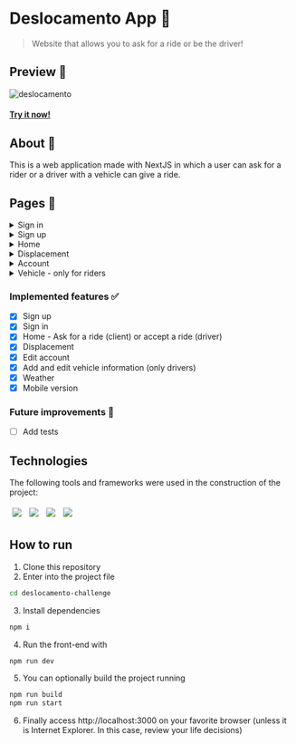 # Deslocamento App 🚗 
> Website that allows you to ask for a ride or be the driver!
## Preview 👀
![deslocamento](https://github.com/issitarual/deslocamento-challenge/assets/81389078/5f8875bc-a150-4d89-83ba-7224d76e3b7e)
#### [Try it now!](https://deslocamento-challenge-fwpe.vercel.app/sign-in)
## About 🔎
This is a web application made with NextJS in which a user can ask for a rider or a driver with a vehicle can give a ride.
## Pages 🚀
<details>
<summary>Sign in</summary>
  
- Driver view
![Captura de tela de 2023-06-26 19-50-22](https://github.com/issitarual/deslocamento-challenge/assets/81389078/93f2d97e-f2f9-44a7-a43f-822513928862)
- Rider view
![Captura de tela de 2023-06-26 19-50-27](https://github.com/issitarual/deslocamento-challenge/assets/81389078/895f9f53-8b5f-45ec-9b88-bb221205bd07)

</details>
<details>
<summary>Sign up</summary>

- Driver view

![Captura de tela 2023-06-26 201528](https://github.com/issitarual/deslocamento-challenge/assets/81389078/e8d07871-a3fa-4dbb-b582-2b576f0a9bfd)
- Rider view

![Captura de tela 2023-06-26 201519](https://github.com/issitarual/deslocamento-challenge/assets/81389078/b76a9489-437c-4cb5-82d3-1c951db35005)
  
</details>
<details>
<summary>Home</summary>
</details>
<details>
<summary>Displacement</summary>
</details>
<details>
<summary>Account</summary>
</details>
<details>
<summary>Vehicle - only for riders</summary>

![Captura de tela 2023-06-26 201859](https://github.com/issitarual/deslocamento-challenge/assets/81389078/f5e0edee-a393-43fe-8b9a-a241ea16061f)

</details>

### Implemented features ✅
- [x] Sign up 
- [x] Sign in
- [x] Home - Ask for a ride (client) or accept a ride (driver)
- [x] Displacement
- [x] Edit account
- [x] Add and edit vehicle information (only drivers)
- [x] Weather
- [x] Mobile version
### Future improvements 🔮
- [ ] Add tests
## Technologies
The following tools and frameworks were used in the construction of the project:<br>
<p>
  <img style='margin: 5px;' src='https://img.shields.io/badge/Next-black?style=for-the-badge&logo=next.js&logoColor=white'>
  <img style='margin: 5px;' src='https://img.shields.io/badge/axios%20-%2320232a.svg?&style=for-the-badge&color=informational'>
  <img style='margin: 5px;' src="https://img.shields.io/badge/typescript-%23007ACC.svg?style=for-the-badge&logo=typescript&logoColor=white"/>
  <img style='margin: 5px;' src="https://img.shields.io/badge/Material--UI-0081CB?style=for-the-badge&logo=material-ui&logoColor=white"/>
</p>

## How to run
1. Clone this repository
2. Enter into the project file
```bash
cd deslocamento-challenge
```
3. Install dependencies
```bash
npm i
```
4. Run the front-end with
```bash
npm run dev
```
5. You can optionally build the project running
```bash
npm run build
npm run start
```
6. Finally access http://localhost:3000 on your favorite browser (unless it is Internet Explorer. In this case, review your life decisions)

